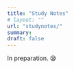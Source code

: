 ```yaml
---
title: "Study Notes"
# layout: ""
url: "studynotes/"
summary: 
draft: false
---
```


In preparation. 😪